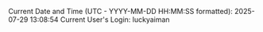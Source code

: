 Current Date and Time (UTC - YYYY-MM-DD HH:MM:SS formatted): 2025-07-29 13:08:54
Current User's Login: luckyaiman
